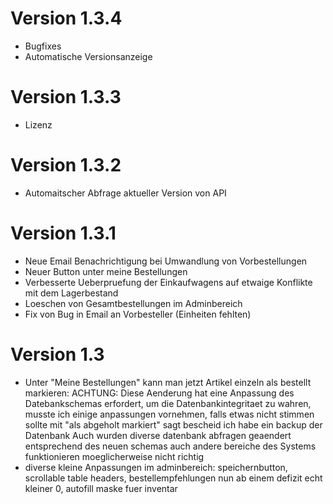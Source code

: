 # Version 1.3.4
- Bugfixes
- Automatische Versionsanzeige

# Version 1.3.3
- Lizenz

# Version 1.3.2
- Automaitscher Abfrage aktueller Version von API

# Version 1.3.1
- Neue Email Benachrichtigung bei Umwandlung von Vorbestellungen
- Neuer Button unter meine Bestellungen
- Verbesserte Ueberpruefung der Einkaufwagens auf etwaige Konflikte mit dem Lagerbestand
- Loeschen von Gesamtbestellungen im Adminbereich
- Fix von Bug in Email an Vorbesteller (Einheiten fehlten)

# Version 1.3
- Unter "Meine Bestellungen" kann man jetzt Artikel einzeln als bestellt markieren:
	ACHTUNG: Diese Aenderung hat eine Anpassung des Datebankschemas erfordert, um die Datenbankintegritaet zu wahren, musste ich einige anpassungen vornehmen, falls etwas nicht stimmen sollte mit "als abgeholt markiert" sagt bescheid ich habe ein backup der Datenbank
	Auch wurden diverse datenbank abfragen geaendert entsprechend des neuen schemas auch andere bereiche des Systems funktionieren moeglicherweise nicht richtig
- diverse kleine Anpassungen im adminbereich: speichernbutton, scrollable table headers, bestellempfehlungen nun ab einem defizit echt kleiner 0, autofill maske fuer inventar